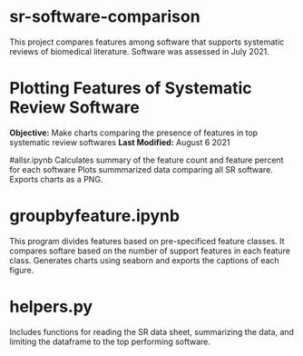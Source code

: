 # sr-software-comparison
This project compares features among software that supports systematic reviews of biomedical literature. Software was assessed in July 2021.

# Plotting Features of Systematic Review Software
**Objective:** Make charts comparing the presence of features in top systematic review softwares
**Last Modified:** August 6 2021

#allsr.ipynb
Calculates summary of the feature count and feature percent for each software
Plots summmarized data comparing all SR software.
Exports charts as a PNG.

# groupbyfeature.ipynb
This program divides features based on pre-specificed feature classes. It compares softare based on the number of support features in each feature class.
Generates charts using seaborn and exports the captions of each figure.

# helpers.py
Includes functions for reading the SR data sheet, summarizing the data, and limiting the dataframe to the top performing software.
